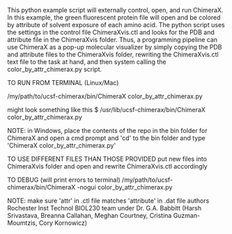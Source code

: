 This python example script will externally control, open, and run ChimeraX.  In this example, the green fluorescent protein file will open and be colored by attribute of solvent exposure of each amino acid.  The python script uses the settings in the control file ChimeraXvis.ctl and looks for the PDB and attribute file in the ChimeraXvis folder.  Thus, a programming pipeline can use ChimeraX as a pop-up molecular visualizer by simply copying the PDB and attribute files to the ChimeraXvis folder, rewriting the ChimeraXvis.ctl text file to the task at hand, and then system calling the color_by_attr_chimerax.py script.


TO RUN FROM TERMINAL (Linux/Mac) 

/my/path/to/ucsf-chimerax/bin/ChimeraX color_by_attr_chimerax.py

might look something like this
$ /usr/lib/ucsf-chimerax/bin/ChimeraX color_by_attr_chimerax.py

NOTE: in Windows, place the contents of the repo in the bin folder for ChimeraX and open a cmd prompt and 'cd' to the bin folder and type
'ChimeraX color_by_attr_chimerax.py'

TO USE DIFFERENT FILES THAN THOSE PROVIDED
put new files into ChimeraXvis folder and open and rewrite ChimeraXvis.ctl accordingly 

TO DEBUG (will print errors to terminal)
/my/path/to/ucsf-chimerax/bin/ChimeraX -nogui color_by_attr_chimerax.py

NOTE: make sure 'attr' in .ctl file matches 'attribute' in .dat file
authors Rochester Inst Technol BIOL230 team under Dr. G.A. Babbitt (Harsh Srivastava, Breanna Callahan, Meghan Courtney, Cristina Guzman-Moumtzis, Cory Kornowicz)
